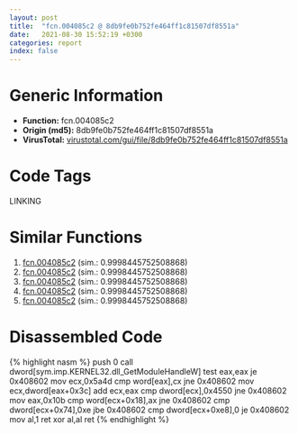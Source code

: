 ```yaml
---
layout: post
title:  "fcn.004085c2 @ 8db9fe0b752fe464ff1c81507df8551a"
date:   2021-08-30 15:52:19 +0300
categories: report
index: false
---
```


# Generic Information
- **Function:** fcn.004085c2
- **Origin (md5):** 8db9fe0b752fe464ff1c81507df8551a
- **VirusTotal:** [virustotal.com/gui/file/8db9fe0b752fe464ff1c81507df8551a][virustotal_ref]

# Code Tags
<span class="tag" id="LINKING">LINKING</span>


# Similar Functions

1. [fcn.004085c2][similar_1_ref] (sim.: 0.9998445752508868)
2. [fcn.004085c2][similar_2_ref] (sim.: 0.9998445752508868)
3. [fcn.004085c2][similar_3_ref] (sim.: 0.9998445752508868)
4. [fcn.004085c2][similar_4_ref] (sim.: 0.9998445752508868)
5. [fcn.004085c2][similar_5_ref] (sim.: 0.9998445752508868)


# Disassembled Code

{% highlight nasm %}
push 0
call dword[sym.imp.KERNEL32.dll_GetModuleHandleW]
test eax,eax
je 0x408602
mov ecx,0x5a4d
cmp word[eax],cx
jne 0x408602
mov ecx,dword[eax+0x3c]
add ecx,eax
cmp dword[ecx],0x4550
jne 0x408602
mov eax,0x10b
cmp word[ecx+0x18],ax
jne 0x408602
cmp dword[ecx+0x74],0xe
jbe 0x408602
cmp dword[ecx+0xe8],0
je 0x408602
mov al,1
ret 
xor al,al
ret 
{% endhighlight %}


[similar_1_ref]: /report/fcn.004085c2@e9c6b3bcaa2edc455cb26f1e0f4a513a
[similar_2_ref]: /report/fcn.004085c2@87e0947eae45fdc46f0a2287827a95bf
[similar_3_ref]: /report/fcn.004085c2@9f4c1554d154bd3e457d25563c279a0e
[similar_4_ref]: /report/fcn.004085c2@7eada175b9f1c98a3327608b10e9f254
[similar_5_ref]: /report/fcn.004085c2@435faefa9c1a2b58260daef9b4f57d80
[virustotal_ref]: https://www.virustotal.com/gui/file/8db9fe0b752fe464ff1c81507df8551a